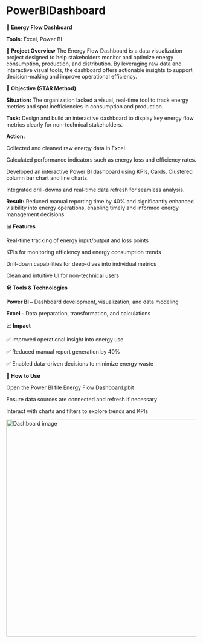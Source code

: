 # PowerBIDashboard
**🔋 Energy Flow Dashboard**

**Tools:** Excel, Power BI




**📘 Project Overview**
The Energy Flow Dashboard is a data visualization project designed to help stakeholders monitor and optimize energy consumption, production, and distribution. By leveraging raw data and interactive visual tools, the dashboard offers actionable insights to support decision-making and improve operational efficiency.




**🎯 Objective (STAR Method)**

**Situation:** The organization lacked a visual, real-time tool to track energy metrics and spot inefficiencies in consumption and production.

**Task:** Design and build an interactive dashboard to display key energy flow metrics clearly for non-technical stakeholders.

**Action:**

Collected and cleaned raw energy data in Excel.

Calculated performance indicators such as energy loss and efficiency rates.

Developed an interactive Power BI dashboard using KPIs, Cards, Clustered column bar chart and line charts.

Integrated drill-downs and real-time data refresh for seamless analysis.

**Result:** Reduced manual reporting time by 40% and significantly enhanced visibility into energy operations, enabling timely and informed energy management decisions.




**📊 Features**

Real-time tracking of energy input/output and loss points

KPIs for monitoring efficiency and energy consumption trends

Drill-down capabilities for deep-dives into individual metrics

Clean and intuitive UI for non-technical users




**🛠️ Tools & Technologies**

**Power BI –** Dashboard development, visualization, and data modeling

**Excel –** Data preparation, transformation, and calculations




**📈 Impact**

✅ Improved operational insight into energy use

✅ Reduced manual report generation by 40%

✅ Enabled data-driven decisions to minimize energy waste




**📎 How to Use**

Open the Power BI file Energy Flow Dashboard.pbit

Ensure data sources are connected and refresh if necessary

Interact with charts and filters to explore trends and KPIs


<img width="574" alt="Dashboard image" src="https://github.com/user-attachments/assets/4ad03d5c-4e99-44a8-9194-bdbac1920bb6" />


